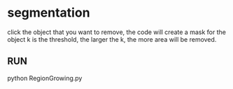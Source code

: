 # segmentation
click the object that you want to remove, the code will create a mask for the object
k is the threshold, the larger the k, the more area will be removed.

## RUN
python RegionGrowing.py
